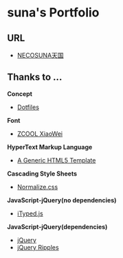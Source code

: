 # suna's Portfolio

## URL
* [NECOSUNA天国](https://ghsable.github.io/)

## Thanks to ...
**Concept**
* [Dotfiles](https://ghsable.github.io/dotfiles/)

**Font**
* [ZCOOL XiaoWei](https://fonts.google.com/specimen/ZCOOL+XiaoWei)

**HyperText Markup Language**
* [A Generic HTML5 Template](https://www.webfx.com/blog/web-design/html5-template/)

**Cascading Style Sheets**
* [Normalize.css](https://necolas.github.io/normalize.css/)

**JavaScript-jQuery(no dependencies)**
* [iTyped.js](https://ityped.surge.sh)

**JavaScript-jQuery(dependencies)**
* [jQuery](https://jquery.com)
* [jQuery Ripples](https://sirxemic.github.io/jquery.ripples/)
